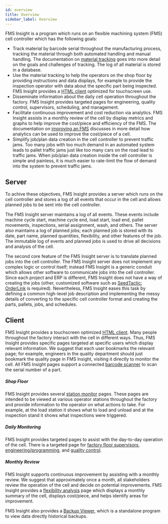 ```yaml
---
id: overview
title: Overview
sidebar_label: Overview
---
```


FMS Insight is a program which runs on an flexible machining system (FMS)
cell controller which has the following goals:

- Track material by barcode serial throughout the manufacturing process, tracking
  the material through both automated handling and manual handling. The documentation on
  [material tracking](material-tracking.md) goes into more detail on the goals and challenges
  of tracking. The log of all material is stored in a database.
- Use the material tracking to help the operators on the shop floor by providing instructions
  and data displays, for example to provide the inspection operator with data about the
  specific part being inspected. FMS Insight provides a [HTML client](client-launch.md)
  optimized for touchscreen use.
- Disseminate information about the daily cell operation throughout the factory. FMS Insight provides targeted pages
  for engineering, quality control, supervisors, scheduling, and management.
- Facilitate continuous improvement and cost reduction via analytics. FMS Insight assists in a monthly review
  of the cell by display metrics and graphs to help improve the cost/piece and efficiency
  of the FMS. The documentation on [improving an FMS](improve-fms.md) discusses in more
  detail how analytics can be used to improve the cost/piece of a cell.
- Simplify job/plan data creation in the cell controller to prevent traffic jams. Too many
  jobs with too much demand in an automated system leads to pallet traffic jams just like too many
  cars on the road lead to traffic jams. When job/plan data creation inside the cell controller
  is simple and painless, it is much easier to rate-limit the flow of demand into the system
  to prevent traffic jams.

## Server

To achive these objectives, FMS Insight provides a server which runs on the cell controller
and stores a log of all events that occur in the cell and allows planned jobs to be sent into the cell controller.

The FMS Insight server maintains a log of all
events. These events include machine cycle start, machine cycle end, load
start, load end, pallet movements, inspections, serial assignment, wash, and
others. The server also maintains a log of planned jobs; each planned job is
stored with its date, part name, planned quantities, flexibility, and other
features of the job. The immutable log of events and planned jobs is used to
drive all decisions and analysis of the cell.

The second core feature of the FMS Insight server is to translate planned
jobs into the cell controller. The FMS Insight server does not implement any
complex logic or control itself; instead FMS Insight is a generic conduit
which allows other software to communicate jobs into the cell controller.
Since each project and ERP is different, FMS Insight does not have a way of
creating the jobs (other, customized software such as
[SeedTactic: OrderLink](https://www.seedtactics.com/products/seedtactic-orderlink) is required).
Nevertheless, FMS Insight eases this task by defining a common high-level job
description and implementing the messy details of converting to the specific
cell controller format and creating the parts, pallets, jobs, and schedules.

## Client

FMS Insight provides a touchscreen optimized [HTML client](client-launch.md). Many people
throughout the factory interact with the cell in different ways. Thus, FMS Insight provides
specific pages targeted at specific users which display relevant information. We suggest that
each user bookmarks the relevant page; for example, engineers in the quality department should just
bookmark the quality page in FMS Insight, visiting it directly to monitor the cell. All FMS
Insight pages support a connected [barcode scanner](client-scanners.md) to scan the serial number
of a part.

##### Shop Floor

FMS Insight provides several [station monitor](client-station-monitor.md)
pages. These pages are intended to be viewed at various operator stations
throughout the factory and provide information to the operator on what
actions to take. For example, at the load station it shows what to load and
unload and at the inspection stand it shows what inspections were triggered.

##### Daily Monitoring

FMS Insight provides targeted pages to assist with the day-to-day operation of the cell.
There is a targeted page for [factory floor supervisors](client-operations.md), [engineering/programming](client-engineering.md),
and [quality control](client-quality.md).

##### Monthly Review

FMS Insight supports continuous improvement by assisting with a monthly review.
We suggest that approximately once a month, all stakeholders review the operation of the cell and
decide on potential improvements. FMS Insight provides a [flexibility analysis](client-flexibility-analysis.md)
page which displays a monthly summary of the cell, displays cost/piece, and helps identify areas for improvement.

FMS Insight also provides a [Backup Viewer](client-backup-viewer.md), which is a standalone program to
view data directly historical backups.
